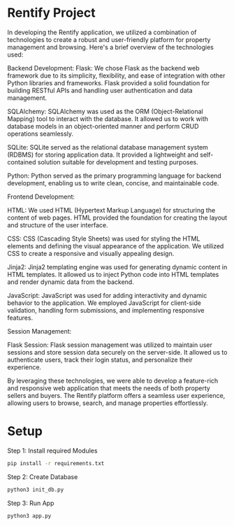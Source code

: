 # Rentify Project

In developing the Rentify application, we utilized a combination of technologies to create a robust and user-friendly platform for property management and browsing. Here's a brief overview of the technologies used:

Backend Development:
Flask: We chose Flask as the backend web framework due to its simplicity, flexibility, and ease of integration with other Python libraries and frameworks. Flask provided a solid foundation for building RESTful APIs and handling user authentication and data management.
    
SQLAlchemy: SQLAlchemy was used as the ORM (Object-Relational Mapping) tool to interact with the database. It allowed us to work with database models in an object-oriented manner and perform CRUD operations seamlessly.

SQLite: SQLite served as the relational database management system (RDBMS) for storing application data. It provided a lightweight and self-contained solution suitable for development and testing purposes.

Python: Python served as the primary programming language for backend development, enabling us to write clean, concise, and maintainable code.

Frontend Development:

HTML: We used HTML (Hypertext Markup Language) for structuring the content of web pages. HTML provided the foundation for creating the layout and structure of the user interface.

CSS: CSS (Cascading Style Sheets) was used for styling the HTML elements and defining the visual appearance of the application. We utilized CSS to create a responsive and visually appealing design.

Jinja2: Jinja2 templating engine was used for generating dynamic content in HTML templates. It allowed us to inject Python code into HTML templates and render dynamic data from the backend.

JavaScript: JavaScript was used for adding interactivity and dynamic behavior to the application. We employed JavaScript for client-side validation, handling form submissions, and implementing responsive features.

Session Management:

Flask Session: Flask session management was utilized to maintain user sessions and store session data securely on the server-side. It allowed us to authenticate users, track their login status, and personalize their experience.

By leveraging these technologies, we were able to develop a feature-rich and responsive web application that meets the needs of both property sellers and buyers. The Rentify platform offers a seamless user experience, allowing users to browse, search, and manage properties effortlessly.

# Setup
Step 1: Install required Modules

```bash
pip install -r requirements.txt
```
Step 2: Create Database

```bash
python3 init_db.py 
```
Step 3: Run App

```bash
python3 app.py
```
